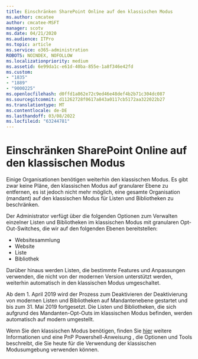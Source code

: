 ```yaml
---
title: Einschränken SharePoint Online auf den klassischen Modus
ms.author: cmcatee
author: cmcatee-MSFT
manager: scotv
ms.date: 04/21/2020
ms.audience: ITPro
ms.topic: article
ms.service: o365-administration
ROBOTS: NOINDEX, NOFOLLOW
ms.localizationpriority: medium
ms.assetid: 6e99da1c-e61d-40ba-855e-1a8f346e42fd
ms.custom:
- "1835"
- "1889"
- "9000225"
ms.openlocfilehash: d0ffd1a862e72c9ed46e48def4b2b71c304dc087
ms.sourcegitcommit: d11262728f0617a843a0117cb5172aa322022b27
ms.translationtype: MT
ms.contentlocale: de-DE
ms.lasthandoff: 03/08/2022
ms.locfileid: "63244781"
---
```

# <a name="restrict-sharepoint-online-to-classic-mode"></a>Einschränken SharePoint Online auf den klassischen Modus

Einige Organisationen benötigen weiterhin den klassischen Modus. Es gibt zwar keine Pläne, den klassischen Modus auf granularer Ebene zu entfernen, es ist jedoch nicht mehr möglich, eine gesamte Organisation (mandant) auf den klassischen Modus für Listen und Bibliotheken zu beschränken.

Der Administrator verfügt über die folgenden Optionen zum Verwalten einzelner Listen und Bibliotheken im klassischen Modus mit granularen Opt-Out-Switches, die wir auf den folgenden Ebenen bereitstellen:

- Websitesammlung
- Website
- Liste
- Bibliothek

Darüber hinaus werden Listen, die bestimmte Features und Anpassungen verwenden, die nicht von der modernen Version unterstützt werden, weiterhin automatisch in den klassischen Modus umgeschaltet.

Ab dem 1. April 2019 wird der Prozess zum Deaktivieren der Deaktivierung von modernen Listen und Bibliotheken auf Mandantenebene gestartet und bis zum 31. Mai 2019 fortgesetzt.  Die Listen und Bibliotheken, die sich aufgrund des Mandanten-Opt-Outs im klassischen Modus befinden, werden automatisch auf modern umgestellt.

Wenn Sie den klassischen Modus benötigen, finden Sie [hier](https://techcommunity.microsoft.com/t5/Microsoft-SharePoint-Blog/Delivering-SharePoint-modern-experiences/ba-p/315023) weitere Informationen und eine PnP Powershell-Anweisung [,](https://docs.microsoft.com/sharepoint/dev/transform/modernize-userinterface-lists-and-libraries-optout) die Optionen und Tools beschreibt, die Sie heute für die Verwendung der klassischen Modusumgebung verwenden können.

